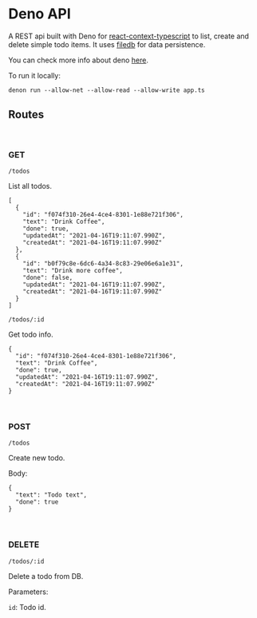 # Deno API

A REST api built with Deno for [react-context-typescript](https://github.com/ggades/react-context-typescript) to list, create and delete simple todo items. It uses [filedb](https://github.com/jswildcards/filedb) for data persistence.

You can check more info about deno [here](https://deno.land).

To run it locally:

`denon run --allow-net --allow-read --allow-write app.ts`

## Routes
<br>

### GET

`/todos`

List all todos.
  
```
[
  {
    "id": "f074f310-26e4-4ce4-8301-1e88e721f306",
    "text": "Drink Coffee",
    "done": true,
    "updatedAt": "2021-04-16T19:11:07.990Z",
    "createdAt": "2021-04-16T19:11:07.990Z"
  },
  {
    "id": "b0f79c8e-6dc6-4a34-8c83-29e06e6a1e31",
    "text": "Drink more coffee",
    "done": false,
    "updatedAt": "2021-04-16T19:11:07.990Z",
    "createdAt": "2021-04-16T19:11:07.990Z"
  }
]
```

`/todos/:id`

Get todo info.
  
```
{
  "id": "f074f310-26e4-4ce4-8301-1e88e721f306",
  "text": "Drink Coffee",
  "done": true,
  "updatedAt": "2021-04-16T19:11:07.990Z",
  "createdAt": "2021-04-16T19:11:07.990Z"
}
```
<br>

### POST

`/todos`

Create new todo.

Body:

  
```
{
  "text": "Todo text", 
  "done": true
}
```
<br>

### DELETE

`/todos/:id`

Delete a todo from DB.

Parameters:

 `id`: Todo id.



